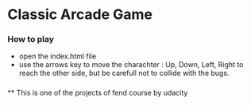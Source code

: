 # Classic Arcade Game 

### How to play
- open the index.html file
- use the arrows key to move the charachter : Up, Down, Left, Right to reach the other side,
but be carefull not to collide with the bugs.



### 
** This is one of the projects of  fend course by udacity


